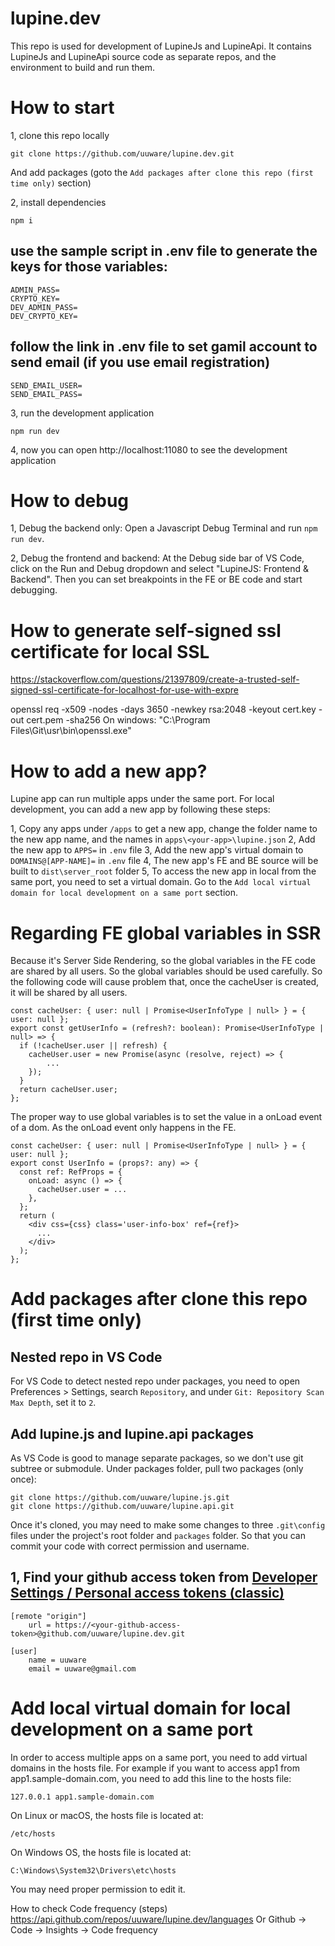 # lupine.dev

This repo is used for development of LupineJs and LupineApi.
It contains LupineJs and LupineApi source code as separate repos, and the environment to build and run them.

# How to start

1, clone this repo locally

```
git clone https://github.com/uuware/lupine.dev.git
```

And add packages (goto the `Add packages after clone this repo (first time only)` section)


2, install dependencies

```
npm i
```

## use the sample script in .env file to generate the keys for those variables:
```
ADMIN_PASS=
CRYPTO_KEY=
DEV_ADMIN_PASS=
DEV_CRYPTO_KEY=
```

## follow the link in .env file to set gamil account to send email (if you use email registration)
```
SEND_EMAIL_USER=
SEND_EMAIL_PASS=
```


3, run the development application

```
npm run dev
```

4, now you can open http://localhost:11080 to see the development application


# How to debug

1, Debug the backend only:
Open a Javascript Debug Terminal and run `npm run dev`.

2, Debug the frontend and backend:
At the Debug side bar of VS Code, click on the Run and Debug dropdown and select "LupineJS: Frontend & Backend".
Then you can set breakpoints in the FE or BE code and start debugging.

# How to generate self-signed ssl certificate for local SSL

https://stackoverflow.com/questions/21397809/create-a-trusted-self-signed-ssl-certificate-for-localhost-for-use-with-expre

openssl req -x509 -nodes -days 3650 -newkey rsa:2048 -keyout cert.key -out cert.pem -sha256
On windows:
"C:\Program Files\Git\usr\bin\openssl.exe"

# How to add a new app?
Lupine app can run multiple apps under the same port. For local development, you can add a new app by following these steps:

1, Copy any apps under `/apps` to get a new app, change the folder name to the new app name, and the names in `apps\<your-app>\lupine.json`
2, Add the new app to `APPS=` in `.env` file
3, Add the new app's virtual domain to `DOMAINS@[APP-NAME]=` in `.env` file
4, The new app's FE and BE source will be built to `dist\server_root` folder
5, To access the new app in local from the same port, you need to set a virtual domain.
Go to the `Add local virtual domain for local development on a same port` section.

# Regarding FE global variables in SSR
Because it's Server Side Rendering, so the global variables in the FE code are shared by all users.
So the global variables should be used carefully.
So the following code will cause problem that, once the cacheUser is created, it will be shared by all users.
```
const cacheUser: { user: null | Promise<UserInfoType | null> } = { user: null };
export const getUserInfo = (refresh?: boolean): Promise<UserInfoType | null> => {
  if (!cacheUser.user || refresh) {
    cacheUser.user = new Promise(async (resolve, reject) => {
        ...
    });
  }
  return cacheUser.user;
};
```
The proper way to use global variables is to set the value in a onLoad event of a dom.
As the onLoad event only happens in the FE.
```
const cacheUser: { user: null | Promise<UserInfoType | null> } = { user: null };
export const UserInfo = (props?: any) => {
  const ref: RefProps = {
    onLoad: async () => {
      cacheUser.user = ...
    },
  };
  return (
    <div css={css} class='user-info-box' ref={ref}>
      ...
    </div>
  );
};
```


# Add packages after clone this repo (first time only)

## Nested repo in VS Code
For VS Code to detect nested repo under packages, you need to open Preferences > Settings, search `Repository`, and under `Git: Repository Scan Max Depth`, set it to `2`.

## Add lupine.js and lupine.api packages
As VS Code is good to manage separate packages, so we don't use git subtree or submodule.
Under packages folder, pull two packages (only once):
```
git clone https://github.com/uuware/lupine.js.git
git clone https://github.com/uuware/lupine.api.git
```

Once it's cloned, you may need to make some changes to three `.git\config` files under the project's root folder and `packages` folder. So that you can commit your code with correct permission and username.
## 1, Find your github access token from [Developer Settings / Personal access tokens (classic)](https://github.com/settings/tokens)

```
[remote "origin"]
	url = https://<your-github-access-token>@github.com/uuware/lupine.dev.git

[user]
	name = uuware
	email = uuware@gmail.com
```

# Add local virtual domain for local development on a same port
In order to access multiple apps on a same port, you need to add virtual domains in the hosts file.
For example if you want to access app1 from app1.sample-domain.com, you need to add this line to the hosts file:

```
127.0.0.1 app1.sample-domain.com
```
On Linux or macOS, the hosts file is located at:

```
/etc/hosts
```
On Windows OS, the hosts file is located at:

```
C:\Windows\System32\Drivers\etc\hosts
```
You may need proper permission to edit it.


How to check Code frequency (steps)
https://api.github.com/repos/uuware/lupine.dev/languages
Or
Github -> Code -> Insights -> Code frequency